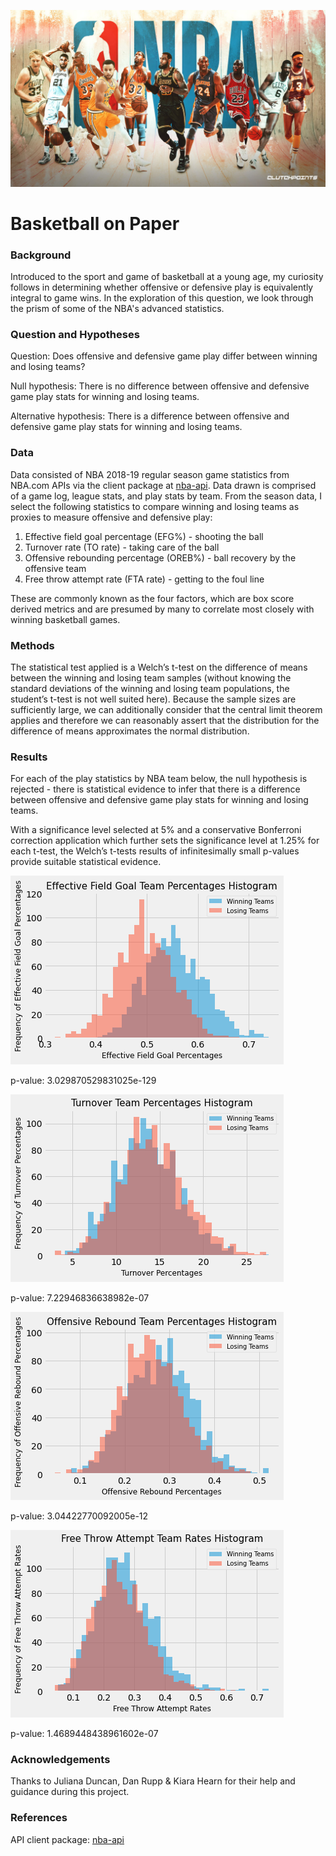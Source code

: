![](images/NBA-Goat.jpg)

# Basketball on Paper

### Background

Introduced to the sport and game of basketball at a young age, my curiosity follows in determining whether offensive or defensive play is equivalently integral to game wins. In the exploration of this question, we look through the prism of some of the NBA's advanced statistics.  

### Question and Hypotheses

Question: Does offensive and defensive game play differ between winning and losing teams?

Null hypothesis: There is no difference between offensive and defensive game play stats for winning and losing teams.

Alternative hypothesis: There is a difference between offensive and defensive game play stats for winning and losing teams.

### Data

Data consisted of NBA 2018-19 regular season game statistics from NBA.com APIs via the client package at [nba-api](https://pypi.org/project/nba-api/). Data drawn is comprised of a game log, league stats, and play stats by team. From the season data, I select the following statistics to compare winning and losing teams as proxies to measure offensive and defensive play:

1. Effective field goal percentage (EFG%) - shooting the ball
1. Turnover rate (TO rate) - taking care of the ball
1. Offensive rebounding percentage (OREB%) - ball recovery by the offensive team
1. Free throw attempt rate (FTA rate) - getting to the foul line

These are commonly known as the four factors, which are box score derived metrics and are presumed by many to correlate most closely with winning basketball games.

### Methods

The statistical test applied is a Welch’s t-test on the difference of means between the winning and losing team samples (without knowing the standard deviations of the winning and losing team populations, the student’s t-test is not well suited here). Because the sample sizes are sufficiently large, we can additionally consider that the central limit theorem applies and therefore we can reasonably assert that the distribution for the difference of means approximates the normal distribution.

### Results

For each of the play statistics by NBA team below, the null hypothesis is rejected - there is statistical evidence to infer that there is a difference between offensive and defensive game play stats for winning and losing teams.

With a significance level selected at 5% and a conservative Bonferroni correction application which further sets the significance level at 1.25% for each t-test, the Welch’s t-tests results of infinitesimally small p-values provide suitable statistical evidence. 

![](images/EFG.png)

p-value: 3.029870529831025e-129

![](images/TO.png)

p-value: 7.22946836638982e-07

![](images/OREB.png)

p-value: 3.04422770092005e-12

![](images/FTAR.png)

p-value: 1.4689448438961602e-07


### Acknowledgements

Thanks to Juliana Duncan, Dan Rupp & Kiara Hearn for their help and guidance during this project.

### References
API client package: [nba-api](https://pypi.org/project/nba-api/)
